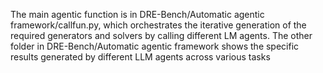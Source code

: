 The main agentic function is in DRE-Bench/Automatic agentic framework/callfun.py, which orchestrates the iterative generation of the required generators and solvers by calling different LM agents.
The other folder in DRE-Bench/Automatic agentic framework shows the specific results generated by different LLM agents across various tasks
